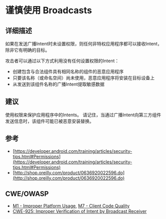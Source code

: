 # 谨慎使用 Broadcasts

## 详细描述

如果在发送广播Intent时未设置权限，则任何非特权应用程序都可以接收Intent，除非它有明确的目标。

攻击者可以通过以下方式利用没有任何设置权限的Intent：

- 创建包含与合法组件具有相同名称的组件的恶意应用程序
- 只要该名称（或命名空间）尚未使用，恶意应用程序将安装在目标设备上
- 从发送到该组件名称的广播Intent提取敏感数据

## 建议

使用权限来保护应用程序中的Intents。 请记住，当通过广播Intent向第三方组件发送信息时，该组件可能已被恶意安装替换。

## 参考

 * [https://developer.android.com/training/articles/security-tips.html#Permissions](https://developer.android.com/training/articles/security-tips.html#Permissions)
 * [http://shop.oreilly.com/product/0636920022596.do](http://shop.oreilly.com/product/0636920022596.do)

## CWE/OWASP

* [M1 - Improper Platform Usage](https://www.owasp.org/index.php/Mobile_Top_10_2016-M1-Improper_Platform_Usage), [M7 - Client Code Quality](https://www.owasp.org/index.php/Mobile_Top_10_2016-M7-Poor_Code_Quality)
* [CWE-925: Improper Verification of Intent by Broadcast Receiver](http://cwe.mitre.org/data/definitions/925.html)
